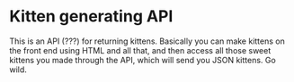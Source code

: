 # Kitten generating API

This is an API (???) for returning kittens. Basically you can make kittens on the front end using HTML and all that, and then access all those sweet kittens you made through the API, which will send you JSON kittens. Go wild.
